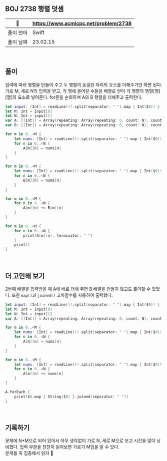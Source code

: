 ## BOJ 2738 행렬 덧셈

|🔗|https://www.acmicpc.net/problem/2738|
|---|---|
|풀이 언어|Swift|
|풀이 날짜|23.02.15|

</br>


##  풀이
입력에 따라 행렬을 만들어 주고 두 행렬의 동일한 자리의 요소를 더해주기만 하면 된다.
가로 M, 세로 N의 입력을 받고, 각 행에 들어갈 수들을 배열로 받아 각 행렬의 행렬[행][열]의 요소로 넣어준다.
for문을 순회하며 A와 B 행렬을 더해주고 출력한다.

```Swift
let input: [Int] = readLine()!.split(separator: " ").map { Int($0)! }
let M: Int = input[0]
let N: Int = input[1]
var A: [[Int]] = Array(repeating: Array(repeating: 0, count: N), count: M)
var B: [[Int]] = Array(repeating: Array(repeating: 0, count: N), count: M)

for m in 0..<M {
    let nums: [Int] = readLine()!.split(separator: " ").map { Int($0)! }
    for n in 0..<N {
        A[m][n] = nums[n]
    }
}

for m in 0..<M {
    let nums: [Int] = readLine()!.split(separator: " ").map { Int($0)! }
    for n in 0..<N {
        B[m][n] = nums[n]
    }
}

for m in 0..<M {
    for n in 0..<N {
        A[m][n] += B[m][n]
    }
}

for m in 0..<M {
    for n in 0..<N {
        print(A[m][n], terminator: " ")
    }
    print()
}
```

</br>

## 더 고민해 보기

2번째 배열을 입력받을 때 A에 바로 더해 주면 B 배열을 만들지 않고도 풀이할 수 있었다. 또한 `map()`과 `joined()` 고차함수를 사용하여 출력했다.

```Swift
let input: [Int] = readLine()!.split(separator: " ").map { Int($0)! }
let M: Int = input[0]
let N: Int = input[1]
var A: [[Int]] = Array(repeating: Array(repeating: 0, count: N), count: M)

for m in 0..<M {
    let nums: [Int] = readLine()!.split(separator: " ").map { Int($0)! }
    for n in 0..<N {
        A[m][n] = nums[n]
    }
}

for m in 0..<M {
    let nums: [Int] = readLine()!.split(separator: " ").map { Int($0)! }
    for n in 0..<N {
        A[m][n] += nums[n]
    }
}

A.forEach {
    print($0.map { String($0) }.joined(separator: " "))
}

```

</br>

## 기록하기

문제에 N*M으로 되어 있어서 아무 생각없이 가로 N, 세로 M으로 보고 시간을 많이 낭비했다. 입력 부분을 천천히 읽어보면 가로가 M임을 알 수 있다. </br>
문제를 꼭 집중해서 읽자 🥲
